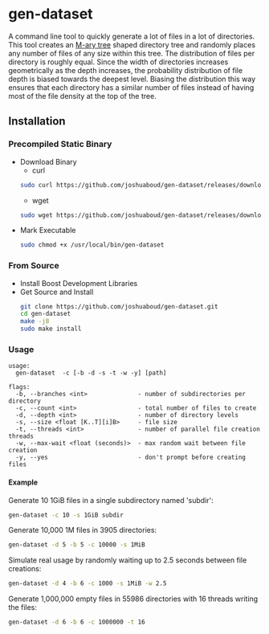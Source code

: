 # gen-dataset
A command line tool to quickly generate a lot of files in a lot of directories. This tool creates an [M-ary tree](https://en.wikipedia.org/wiki/M-ary_tree)
shaped directory tree and randomly places any number of files of any size within this tree. The distribution of files per directory is roughly equal.
Since the width of directories increases geometrically as the depth increases, the probability distribution of file depth is biased towards the deepest level.
Biasing the distribution this way ensures that each directory has a similar number of files instead of having most of the file density at the top of the tree.

## Installation
### Precompiled Static Binary
* Download Binary
  - curl
  ```sh
  sudo curl https://github.com/joshuaboud/gen-dataset/releases/download/v1.2/gen-dataset -o /usr/local/bin/gen-dataset
  ```
  - wget
  ```sh
  sudo wget https://github.com/joshuaboud/gen-dataset/releases/download/v1.2/gen-dataset -P /usr/local/bin
  ```
* Mark Executable
  ```sh
  sudo chmod +x /usr/local/bin/gen-dataset
  ```
### From Source
* Install Boost Development Libraries
* Get Source and Install
  ```sh
  git clone https://github.com/joshuaboud/gen-dataset.git
  cd gen-dataset
  make -j8
  sudo make install
  ```

### Usage
```
usage:
  gen-dataset  -c [-b -d -s -t -w -y] [path]

flags:
  -b, --branches <int>              - number of subdirectories per directory
  -c, --count <int>                 - total number of files to create
  -d, --depth <int>                 - number of directory levels
  -s, --size <float [K..T][i]B>     - file size
  -t, --threads <int>               - number of parallel file creation threads
  -w, --max-wait <float (seconds)>  - max random wait between file creation
  -y, --yes                         - don't prompt before creating files
```
#### Example
Generate 10 1GiB files in a single subdirectory named 'subdir':
```sh
gen-dataset -c 10 -s 1GiB subdir
```
Generate 10,000 1M files in 3905 directories:
```sh
gen-dataset -d 5 -b 5 -c 10000 -s 1MiB
```
Simulate real usage by randomly waiting up to 2.5 seconds between file creations:
```sh
gen-dataset -d 4 -b 6 -c 1000 -s 1MiB -w 2.5
```
Generate 1,000,000 empty files in 55986 directories with 16 threads writing the files:
```sh
gen-dataset -d 6 -b 6 -c 1000000 -t 16
```

